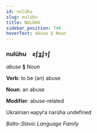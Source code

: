```yaml
---
id: nulühu
slug: nulühu
title: NULÜHU
sidebar_position: 746
hoverText: abuse § Noun
---
```


### nulühu&emsp;<span kind="abugida">ƨʃʓʄɂʃ</span>

*abuse* **§** Noun

**Verb**: to be (an) abuse

**Noun**: an abuse

**Modifier**: abuse-related

Ukrainian нару́га narúha undefined

*Balto-Slavic Language Family*